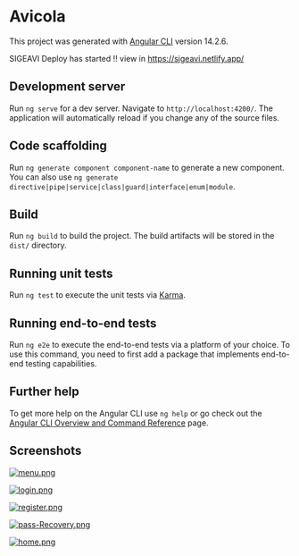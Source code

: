 # Avicola

This project was generated with [Angular CLI](https://github.com/angular/angular-cli) version 14.2.6.

SIGEAVI Deploy has started !! view in https://sigeavi.netlify.app/

## Development server

Run `ng serve` for a dev server. Navigate to `http://localhost:4200/`. The application will automatically reload if you change any of the source files.

## Code scaffolding

Run `ng generate component component-name` to generate a new component. You can also use `ng generate directive|pipe|service|class|guard|interface|enum|module`.

## Build

Run `ng build` to build the project. The build artifacts will be stored in the `dist/` directory.

## Running unit tests

Run `ng test` to execute the unit tests via [Karma](https://karma-runner.github.io).

## Running end-to-end tests

Run `ng e2e` to execute the end-to-end tests via a platform of your choice. To use this command, you need to first add a package that implements end-to-end testing capabilities.

## Further help

To get more help on the Angular CLI use `ng help` or go check out the [Angular CLI Overview and Command Reference](https://angular.io/cli) page.

## Screenshots

[![menu.png](https://i.postimg.cc/FHxLNFdv/menu.png)](https://postimg.cc/Wdh37vwY)

[![login.png](https://i.postimg.cc/NfmXCkQ5/login.png)](https://postimg.cc/Yh2jhgGH)

[![register.png](https://i.postimg.cc/qB9nG5VP/register.png)](https://postimg.cc/grHnz40s)

[![pass-Recovery.png](https://i.postimg.cc/htndkQGM/pass-Recovery.png)](https://postimg.cc/QH6C5t1W)

[![home.png](https://i.postimg.cc/XXSVy5PP/home.png)](https://postimg.cc/jncVpDt6)
